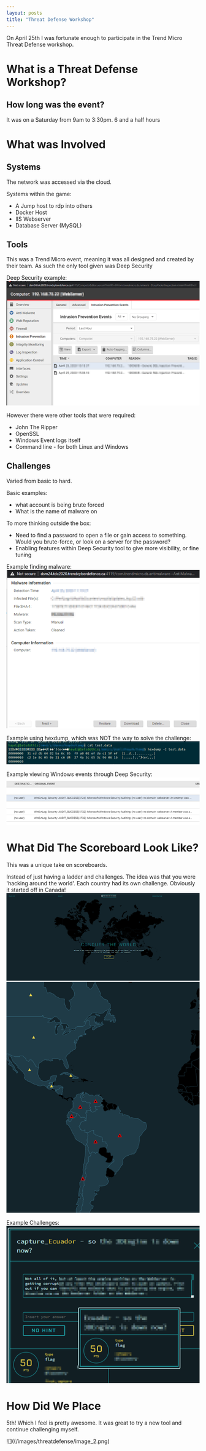 ```yaml
---
layout: posts
title: "Threat Defense Workshop"
---
```


On April 25th I was fortunate enough to participate in the Trend Micro Threat Defense workshop. 

# What is a Threat Defense Workshop?

## How long was the event?
It was on a Saturday from 9am to 3:30pm.
6 and a half hours

# What was Involved

## Systems
The network was accessed via the cloud.  
  
Systems within the game:
* A Jump host to rdp into others
* Docker Host
* IIS Webserver
* Database Server (MySQL)

## Tools
This was a Trend Micro event, meaning it was all designed and created by their team. As such the only tool given was Deep Security <LINK HERE>

Deep Security example:
![](/images/threatdefense/image_4.png)

However there were other tools that were required:
* John The Ripper
* OpenSSL
* Windows Event logs itself
* Command line - for both Linux and Windows

## Challenges
Varied from basic to hard.

Basic examples:  
* what account is being brute forced
* What is the name of <xyz> malware on <xyz host>

To more thinking outside the box:  
* Need to find a password to open a file or gain access to something. Would you brute-force, or look on a server for the password?
* Enabling features within Deep Security tool to give more visibility, or fine tuning


Example finding malware:
![](/images/threatdefense/image_1.png)

Example using hexdump, which was NOT the way to solve the challenge:
![](/images/threatdefense/image_3.png)

Example viewing Windows events through Deep Security:
![](/images/threatdefense/image_5.png)


# What Did The Scoreboard Look Like?
This was a unique take on scoreboards.  
  
Instead of just having a ladder and challenges. The idea was that you were 'hacking around the world'. Each country had its own challenge. Obviously it started off in Canada!
![](../images/threatdefense/image_8.png)
![](/images/threatdefense/image_7.png)



Example Challenges:
![](/images/threatdefense/image_6.png)




# How Did We Place
5th! Which I feel is pretty awesome.
It was great to try a new tool and continue challenging myself.


![]((/images/threatdefense/image_2.png)


